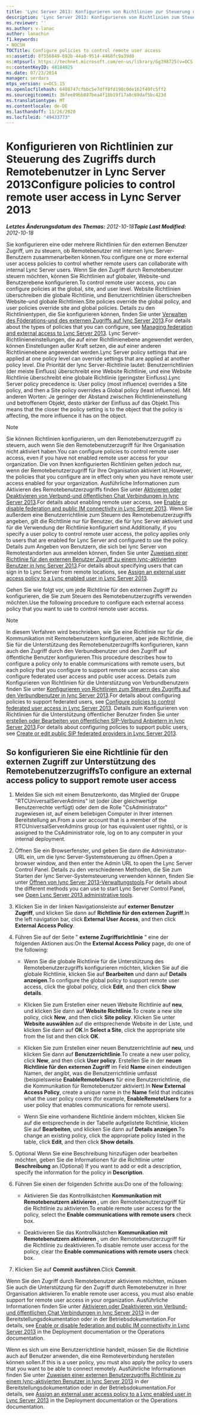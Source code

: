 ```yaml
---
title: 'Lync Server 2013: Konfigurieren von Richtlinien zur Steuerung des Zugriffs durch Remotebenutzer'
description: 'Lync Server 2013: Konfigurieren von Richtlinien zum Steuern des Remotebenutzerzugriffs'
ms.reviewer: ''
ms.author: v-lanac
author: lanachin
f1.keywords:
- NOCSH
TOCTitle: Configure policies to control remote user access
ms:assetid: 8f556849-692b-44a0-9514-4468fc9a39d0
ms:mtpsurl: https://technet.microsoft.com/en-us/library/Gg398725(v=OCS.15)
ms:contentKeyID: 48184825
ms.date: 07/23/2014
manager: serdars
mtps_version: v=OCS.15
ms.openlocfilehash: 6408747cfbbc5e7dff8fd198c0de162f49fc5ff2
ms.sourcegitcommit: 36fee89bb887bea4f18b19f17a8c69daf5bc423d
ms.translationtype: MT
ms.contentlocale: de-DE
ms.lasthandoff: 11/26/2020
ms.locfileid: "49433773"
---
```

# <a name="configure-policies-to-control-remote-user-access-in-lync-server-2013"></a><span data-ttu-id="2fe68-103">Konfigurieren von Richtlinien zur Steuerung des Zugriffs durch Remotebenutzer in Lync Server 2013</span><span class="sxs-lookup"><span data-stu-id="2fe68-103">Configure policies to control remote user access in Lync Server 2013</span></span>

<div data-xmlns="http://www.w3.org/1999/xhtml">

<div class="topic" data-xmlns="http://www.w3.org/1999/xhtml" data-msxsl="urn:schemas-microsoft-com:xslt" data-cs="https://msdn.microsoft.com/">

<div data-asp="https://msdn2.microsoft.com/asp">



</div>

<div id="mainSection">

<div id="mainBody"><span data-ttu-id="2fe68-104">

<span> </span></span><span class="sxs-lookup"><span data-stu-id="2fe68-104">

<span> </span></span></span>

<span data-ttu-id="2fe68-105">_**Letztes Änderungsdatum des Themas:** 2012-10-18_</span><span class="sxs-lookup"><span data-stu-id="2fe68-105">_**Topic Last Modified:** 2012-10-18_</span></span>

<span data-ttu-id="2fe68-106">Sie konfigurieren eine oder mehrere Richtlinien für den externen Benutzer Zugriff, um zu steuern, ob Remotebenutzer mit internen lync Server-Benutzern zusammenarbeiten können.</span><span class="sxs-lookup"><span data-stu-id="2fe68-106">You configure one or more external user access policies to control whether remote users can collaborate with internal Lync Server users.</span></span> <span data-ttu-id="2fe68-107">Wenn Sie den Zugriff durch Remotebenutzer steuern möchten, können Sie Richtlinien auf globaler, Website-und Benutzerebene konfigurieren.</span><span class="sxs-lookup"><span data-stu-id="2fe68-107">To control remote user access, you can configure policies at the global, site, and user level.</span></span> <span data-ttu-id="2fe68-108">Website Richtlinien überschreiben die globale Richtlinie, und Benutzerrichtlinien überschreiben Website-und globale Richtlinien.</span><span class="sxs-lookup"><span data-stu-id="2fe68-108">Site policies override the global policy, and user policies override site and global policies.</span></span> <span data-ttu-id="2fe68-109">Details zu den Richtlinientypen, die Sie konfigurieren können, finden Sie unter [Verwalten des Föderations-und des externen Zugriffs auf lync Server 2013](lync-server-2013-managing-federation-and-external-access-to-lync-server-2013.md).</span><span class="sxs-lookup"><span data-stu-id="2fe68-109">For details about the types of policies that you can configure, see [Managing federation and external access to Lync Server 2013](lync-server-2013-managing-federation-and-external-access-to-lync-server-2013.md).</span></span> <span data-ttu-id="2fe68-110">Lync Server-Richtlinieneinstellungen, die auf einer Richtlinienebene angewendet werden, können Einstellungen außer Kraft setzen, die auf einer anderen Richtlinienebene angewendet werden.</span><span class="sxs-lookup"><span data-stu-id="2fe68-110">Lync Server policy settings that are applied at one policy level can override settings that are applied at another policy level.</span></span> <span data-ttu-id="2fe68-111">Die Priorität der lync Server-Richtlinie lautet: Benutzerrichtlinien (der meiste Einfluss) überschreibt eine Website Richtlinie, und eine Website Richtlinie überschreibt eine globale Richtlinie (geringster Einfluss).</span><span class="sxs-lookup"><span data-stu-id="2fe68-111">Lync Server policy precedence is: User policy (most influence) overrides a Site policy, and then a Site policy overrides a Global policy (least influence).</span></span> <span data-ttu-id="2fe68-112">Mit anderen Worten: Je geringer der Abstand zwischen Richtlinieneinstellung und betroffenem Objekt, desto stärker der Einfluss auf das Objekt.</span><span class="sxs-lookup"><span data-stu-id="2fe68-112">This means that the closer the policy setting is to the object that the policy is affecting, the more influence it has on the object.</span></span>

<div>


> [!NOTE]  
> <span data-ttu-id="2fe68-113">Sie können Richtlinien konfigurieren, um den Remotebenutzerzugriff zu steuern, auch wenn Sie den Remotebenutzerzugriff für Ihre Organisation nicht aktiviert haben.</span><span class="sxs-lookup"><span data-stu-id="2fe68-113">You can configure policies to control remote user access, even if you have not enabled remote user access for your organization.</span></span> <span data-ttu-id="2fe68-114">Die von Ihnen konfigurierten Richtlinien gelten jedoch nur, wenn der Remotebenutzerzugriff für Ihre Organisation aktiviert ist.</span><span class="sxs-lookup"><span data-stu-id="2fe68-114">However, the policies that you configure are in effect only when you have remote user access enabled for your organization.</span></span> <span data-ttu-id="2fe68-115">Ausführliche Informationen zum Aktivieren des Remotebenutzerzugriffs finden Sie unter <A href="lync-server-2013-enable-or-disable-federation-and-public-im-connectivity.md">Aktivieren oder Deaktivieren von Verbund-und öffentlichen Chat Verbindungen in lync Server 2013</A>.</span><span class="sxs-lookup"><span data-stu-id="2fe68-115">For details about enabling remote user access, see <A href="lync-server-2013-enable-or-disable-federation-and-public-im-connectivity.md">Enable or disable federation and public IM connectivity in Lync Server 2013</A>.</span></span> <span data-ttu-id="2fe68-116">Wenn Sie außerdem eine Benutzerrichtlinie zum Steuern des Remotebenutzerzugriffs angeben, gilt die Richtlinie nur für Benutzer, die für lync Server aktiviert und für die Verwendung der Richtlinie konfiguriert sind.</span><span class="sxs-lookup"><span data-stu-id="2fe68-116">Additionally, if you specify a user policy to control remote user access, the policy applies only to users that are enabled for Lync Server and configured to use the policy.</span></span> <span data-ttu-id="2fe68-117">Details zum Angeben von Benutzern, die sich bei lync Server von Remotestandorten aus anmelden können, finden Sie unter <A href="lync-server-2013-assign-an-external-user-access-policy-to-a-lync-enabled-user.md">Zuweisen einer Richtlinie für den externen Benutzer Zugriff zu einem lync-aktivierten Benutzer in lync Server 2013</A>.</span><span class="sxs-lookup"><span data-stu-id="2fe68-117">For details about specifying users that can sign in to Lync Server from remote locations, see <A href="lync-server-2013-assign-an-external-user-access-policy-to-a-lync-enabled-user.md">Assign an external user access policy to a Lync enabled user in Lync Server 2013</A>.</span></span>



</div>

<span data-ttu-id="2fe68-118">Gehen Sie wie folgt vor, um jede Richtlinie für den externen Zugriff zu konfigurieren, die Sie zum Steuern des Remotebenutzerzugriffs verwenden möchten.</span><span class="sxs-lookup"><span data-stu-id="2fe68-118">Use the following procedure to configure each external access policy that you want to use to control remote user access.</span></span>

<div>


> [!NOTE]  
> <span data-ttu-id="2fe68-119">In diesem Verfahren wird beschrieben, wie Sie eine Richtlinie nur für die Kommunikation mit Remotebenutzern konfigurieren, aber jede Richtlinie, die Sie für die Unterstützung des Remotebenutzerzugriffs konfigurieren, kann auch den Zugriff durch den Verbundbenutzer und den Zugriff auf öffentliche Benutzer konfigurieren.</span><span class="sxs-lookup"><span data-stu-id="2fe68-119">This procedure describes how to configure a policy only to enable communications with remote users, but each policy that you configure to support remote user access can also configure federated user access and public user access.</span></span> <span data-ttu-id="2fe68-120">Details zum Konfigurieren von Richtlinien für die Unterstützung von Verbundbenutzern finden Sie unter <A href="lync-server-2013-configure-policies-to-control-federated-user-access.md">Konfigurieren von Richtlinien zum Steuern des Zugriffs auf den Verbundbenutzer in lync Server 2013</A>.</span><span class="sxs-lookup"><span data-stu-id="2fe68-120">For details about configuring policies to support federated users, see <A href="lync-server-2013-configure-policies-to-control-federated-user-access.md">Configure policies to control federated user access in Lync Server 2013</A>.</span></span> <span data-ttu-id="2fe68-121">Details zum Konfigurieren von Richtlinien für die Unterstützung öffentlicher Benutzer finden Sie unter <A href="lync-server-2013-create-or-edit-public-sip-federated-providers.md">erstellen oder Bearbeiten von öffentlichen SIP-Verbund Anbietern in lync Server 2013</A>.</span><span class="sxs-lookup"><span data-stu-id="2fe68-121">For details about configuring policies to support public users, see <A href="lync-server-2013-create-or-edit-public-sip-federated-providers.md">Create or edit public SIP federated providers in Lync Server 2013</A>.</span></span>



</div>

<div>

## <a name="to-configure-an-external-access-policy-to-support-remote-user-access"></a><span data-ttu-id="2fe68-122">So konfigurieren Sie eine Richtlinie für den externen Zugriff zur Unterstützung des Remotebenutzerzugriffs</span><span class="sxs-lookup"><span data-stu-id="2fe68-122">To configure an external access policy to support remote user access</span></span>

1.  <span data-ttu-id="2fe68-123">Melden Sie sich mit einem Benutzerkonto, das Mitglied der Gruppe "RTCUniversalServerAdmins" ist (oder über gleichwertige Benutzerrechte verfügt) oder dem die Rolle "CsAdministrator" zugewiesen ist, auf einem beliebigen Computer in Ihrer internen Bereitstellung an.</span><span class="sxs-lookup"><span data-stu-id="2fe68-123">From a user account that is a member of the RTCUniversalServerAdmins group (or has equivalent user rights), or is assigned to the CsAdministrator role, log on to any computer in your internal deployment.</span></span>

2.  <span data-ttu-id="2fe68-124">Öffnen Sie ein Browserfenster, und geben Sie dann die Administrator-URL ein, um die lync Server-Systemsteuerung zu öffnen.</span><span class="sxs-lookup"><span data-stu-id="2fe68-124">Open a browser window, and then enter the Admin URL to open the Lync Server Control Panel.</span></span> <span data-ttu-id="2fe68-125">Details zu den verschiedenen Methoden, die Sie zum Starten der lync Server-Systemsteuerung verwenden können, finden Sie unter [Öffnen von lync Server 2013-Verwaltungstools](lync-server-2013-open-lync-server-administrative-tools.md).</span><span class="sxs-lookup"><span data-stu-id="2fe68-125">For details about the different methods you can use to start Lync Server Control Panel, see [Open Lync Server 2013 administrative tools](lync-server-2013-open-lync-server-administrative-tools.md).</span></span>

3.  <span data-ttu-id="2fe68-126">Klicken Sie in der linken Navigationsleiste auf **externer Benutzer Zugriff**, und klicken Sie dann auf **Richtlinie für den externen Zugriff**.</span><span class="sxs-lookup"><span data-stu-id="2fe68-126">In the left navigation bar, click **External User Access**, and then click **External Access Policy**.</span></span>

4.  <span data-ttu-id="2fe68-127">Führen Sie auf der Seite " **externe Zugriffsrichtlinie** " eine der folgenden Aktionen aus:</span><span class="sxs-lookup"><span data-stu-id="2fe68-127">On the **External Access Policy** page, do one of the following:</span></span>
    
      - <span data-ttu-id="2fe68-128">Wenn Sie die globale Richtlinie für die Unterstützung des Remotebenutzerzugriffs konfigurieren möchten, klicken Sie auf die globale Richtlinie, klicken Sie auf **Bearbeiten** und dann auf **Details anzeigen**.</span><span class="sxs-lookup"><span data-stu-id="2fe68-128">To configure the global policy to support remote user access, click the global policy, click **Edit**, and then click **Show details**.</span></span>
    
      - <span data-ttu-id="2fe68-129">Klicken Sie zum Erstellen einer neuen Website Richtlinie auf **neu**, und klicken Sie dann auf **Website Richtlinie**.</span><span class="sxs-lookup"><span data-stu-id="2fe68-129">To create a new site policy, click **New**, and then click **Site policy**.</span></span> <span data-ttu-id="2fe68-130">Klicken Sie unter **Website auswählen** auf die entsprechende Website in der Liste, und klicken Sie dann auf **OK**.</span><span class="sxs-lookup"><span data-stu-id="2fe68-130">In **Select a Site**, click the appropriate site from the list and then click **OK**.</span></span>
    
      - <span data-ttu-id="2fe68-131">Klicken Sie zum Erstellen einer neuen Benutzerrichtlinie auf **neu**, und klicken Sie dann auf **Benutzerrichtlinie**.</span><span class="sxs-lookup"><span data-stu-id="2fe68-131">To create a new user policy, click **New**, and then click **User policy**.</span></span> <span data-ttu-id="2fe68-132">Erstellen Sie in der **neuen Richtlinie für den externen Zugriff** im Feld **Name** einen eindeutigen Namen, der angibt, was die Benutzerrichtlinie umfasst (beispielsweise **EnableRemoteUsers** für eine Benutzerrichtlinie, die die Kommunikation für Remotebenutzer aktiviert).</span><span class="sxs-lookup"><span data-stu-id="2fe68-132">In **New External Access Policy**, create a unique name in the **Name** field that indicates what the user policy covers (for example, **EnableRemoteUsers** for a user policy that enables communications for remote users).</span></span>
    
      - <span data-ttu-id="2fe68-133">Wenn Sie eine vorhandene Richtlinie ändern möchten, klicken Sie auf die entsprechende in der Tabelle aufgelistete Richtlinie, klicken Sie auf **Bearbeiten**, und klicken Sie dann auf **Details anzeigen**.</span><span class="sxs-lookup"><span data-stu-id="2fe68-133">To change an existing policy, click the appropriate policy listed in the table, click **Edit**, and then click **Show details**.</span></span>

5.  <span data-ttu-id="2fe68-134">Optional Wenn Sie eine Beschreibung hinzufügen oder bearbeiten möchten, geben Sie die Informationen für die Richtlinie unter **Beschreibung** an.</span><span class="sxs-lookup"><span data-stu-id="2fe68-134">(Optional) If you want to add or edit a description, specify the information for the policy in **Description**.</span></span>

6.  <span data-ttu-id="2fe68-135">Führen Sie einen der folgenden Schritte aus:</span><span class="sxs-lookup"><span data-stu-id="2fe68-135">Do one of the following:</span></span>
    
      - <span data-ttu-id="2fe68-136">Aktivieren Sie das Kontrollkästchen **Kommunikation mit Remotebenutzern aktivieren** , um den Remotebenutzerzugriff für die Richtlinie zu aktivieren.</span><span class="sxs-lookup"><span data-stu-id="2fe68-136">To enable remote user access for the policy, select the **Enable communications with remote users** check box.</span></span>
    
      - <span data-ttu-id="2fe68-137">Deaktivieren Sie das Kontrollkästchen **Kommunikation mit Remotebenutzern aktivieren** , um den Remotebenutzerzugriff für die Richtlinie zu deaktivieren.</span><span class="sxs-lookup"><span data-stu-id="2fe68-137">To disable remote user access for the policy, clear the **Enable communications with remote users** check box.</span></span>

7.  <span data-ttu-id="2fe68-138">Klicken Sie auf **Commit ausführen**.</span><span class="sxs-lookup"><span data-stu-id="2fe68-138">Click **Commit**.</span></span>

<span data-ttu-id="2fe68-139">Wenn Sie den Zugriff durch Remotebenutzer aktivieren möchten, müssen Sie auch die Unterstützung für den Zugriff durch Remotebenutzer in Ihrer Organisation aktivieren.</span><span class="sxs-lookup"><span data-stu-id="2fe68-139">To enable remote user access, you must also enable support for remote user access in your organization.</span></span> <span data-ttu-id="2fe68-140">Ausführliche Informationen finden Sie unter [Aktivieren oder Deaktivieren von Verbund-und öffentlichen Chat Verbindungen in lync Server 2013](lync-server-2013-enable-or-disable-federation-and-public-im-connectivity.md) in der Bereitstellungsdokumentation oder in der Betriebsdokumentation.</span><span class="sxs-lookup"><span data-stu-id="2fe68-140">For details, see [Enable or disable federation and public IM connectivity in Lync Server 2013](lync-server-2013-enable-or-disable-federation-and-public-im-connectivity.md) in the Deployment documentation or the Operations documentation.</span></span>

<span data-ttu-id="2fe68-141">Wenn es sich um eine Benutzerrichtlinie handelt, müssen Sie die Richtlinie auch auf Benutzer anwenden, die eine Remoteverbindung herstellen können sollen.</span><span class="sxs-lookup"><span data-stu-id="2fe68-141">If this is a user policy, you must also apply the policy to users that you want to be able to connect remotely.</span></span> <span data-ttu-id="2fe68-142">Ausführliche Informationen finden Sie unter [Zuweisen einer externen Benutzerzugriffs Richtlinie zu einem lync-aktivierten Benutzer in lync Server 2013](lync-server-2013-assign-an-external-user-access-policy-to-a-lync-enabled-user.md) in der Bereitstellungsdokumentation oder in der Betriebsdokumentation.</span><span class="sxs-lookup"><span data-stu-id="2fe68-142">For details, see [Assign an external user access policy to a Lync enabled user in Lync Server 2013](lync-server-2013-assign-an-external-user-access-policy-to-a-lync-enabled-user.md) in the Deployment documentation or the Operations documentation.</span></span>

<span data-ttu-id="2fe68-143"></div>

</div>

<span> </span>

</div>

</div>

</span><span class="sxs-lookup"><span data-stu-id="2fe68-143"></div>

</div>

<span> </span>

</div>

</div>

</span></span></div>

